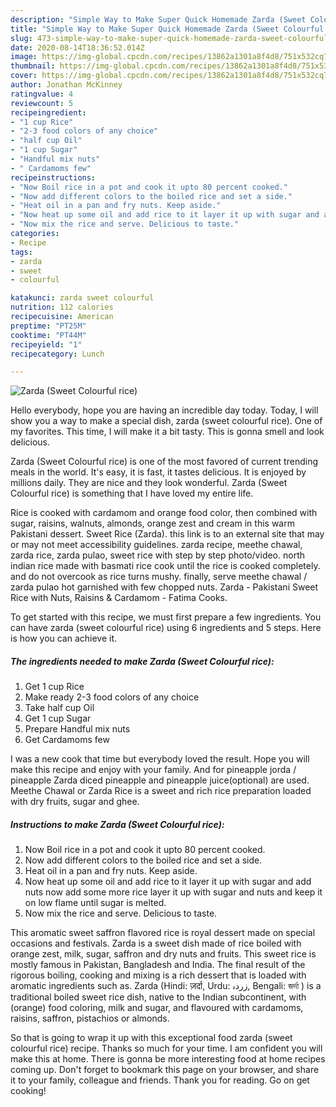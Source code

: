 ```yaml
---
description: "Simple Way to Make Super Quick Homemade Zarda (Sweet Colourful rice)"
title: "Simple Way to Make Super Quick Homemade Zarda (Sweet Colourful rice)"
slug: 473-simple-way-to-make-super-quick-homemade-zarda-sweet-colourful-rice
date: 2020-08-14T18:36:52.014Z
image: https://img-global.cpcdn.com/recipes/13862a1301a8f4d8/751x532cq70/zarda-sweet-colourful-rice-recipe-main-photo.jpg
thumbnail: https://img-global.cpcdn.com/recipes/13862a1301a8f4d8/751x532cq70/zarda-sweet-colourful-rice-recipe-main-photo.jpg
cover: https://img-global.cpcdn.com/recipes/13862a1301a8f4d8/751x532cq70/zarda-sweet-colourful-rice-recipe-main-photo.jpg
author: Jonathan McKinney
ratingvalue: 4
reviewcount: 5
recipeingredient:
- "1 cup Rice"
- "2-3 food colors of any choice"
- "half cup Oil"
- "1 cup Sugar"
- "Handful mix nuts"
- " Cardamoms few"
recipeinstructions:
- "Now Boil rice in a pot and cook it upto 80 percent cooked."
- "Now add different colors to the boiled rice and set a side."
- "Heat oil in a pan and fry nuts. Keep aside."
- "Now heat up some oil and add rice to it layer it up with sugar and add nuts now add some more rice layer it up with sugar and nuts and keep it on low flame until sugar is melted."
- "Now mix the rice and serve. Delicious to taste."
categories:
- Recipe
tags:
- zarda
- sweet
- colourful

katakunci: zarda sweet colourful 
nutrition: 112 calories
recipecuisine: American
preptime: "PT25M"
cooktime: "PT44M"
recipeyield: "1"
recipecategory: Lunch

---
```



![Zarda (Sweet Colourful rice)](https://img-global.cpcdn.com/recipes/13862a1301a8f4d8/751x532cq70/zarda-sweet-colourful-rice-recipe-main-photo.jpg)

Hello everybody, hope you are having an incredible day today. Today, I will show you a way to make a special dish, zarda (sweet colourful rice). One of my favorites. This time, I will make it a bit tasty. This is gonna smell and look delicious.

Zarda (Sweet Colourful rice) is one of the most favored of current trending meals in the world. It's easy, it is fast, it tastes delicious. It is enjoyed by millions daily. They are nice and they look wonderful. Zarda (Sweet Colourful rice) is something that I have loved my entire life.

Rice is cooked with cardamom and orange food color, then combined with sugar, raisins, walnuts, almonds, orange zest and cream in this warm Pakistani dessert. Sweet Rice (Zarda). this link is to an external site that may or may not meet accessibility guidelines. zarda recipe, meethe chawal, zarda rice, zarda pulao, sweet rice with step by step photo/video. north indian rice made with basmati rice cook until the rice is cooked completely. and do not overcook as rice turns mushy. finally, serve meethe chawal / zarda pulao hot garnished with few chopped nuts. Zarda - Pakistani Sweet Rice with Nuts, Raisins &amp; Cardamom - Fatima Cooks.


To get started with this recipe, we must first prepare a few ingredients. You can have zarda (sweet colourful rice) using 6 ingredients and 5 steps. Here is how you can achieve it.

<!--inarticleads1-->

##### The ingredients needed to make Zarda (Sweet Colourful rice):

1. Get 1 cup Rice
1. Make ready 2-3 food colors of any choice
1. Take half cup Oil
1. Get 1 cup Sugar
1. Prepare Handful mix nuts
1. Get  Cardamoms few


I was a new cook that time but everybody loved the result. Hope you will make this recipe and enjoy with your family. And for pineapple jorda / pineapple Zarda diced pineapple and pineapple juice(optional) are used. Meethe Chawal or Zarda Rice is a sweet and rich rice preparation loaded with dry fruits, sugar and ghee. 

<!--inarticleads2-->

##### Instructions to make Zarda (Sweet Colourful rice):

1. Now Boil rice in a pot and cook it upto 80 percent cooked.
1. Now add different colors to the boiled rice and set a side.
1. Heat oil in a pan and fry nuts. Keep aside.
1. Now heat up some oil and add rice to it layer it up with sugar and add nuts now add some more rice layer it up with sugar and nuts and keep it on low flame until sugar is melted.
1. Now mix the rice and serve. Delicious to taste.


This aromatic sweet saffron flavored rice is royal dessert made on special occasions and festivals. Zarda is a sweet dish made of rice boiled with orange zest, milk, sugar, saffron and dry nuts and fruits. This sweet rice is mostly famous in Pakistan, Bangladesh and India. The final result of the rigorous boiling, cooking and mixing is a rich dessert that is loaded with aromatic ingredients such as. Zarda (Hindi: ज़र्दा, Urdu: زردہ‎, Bengali: জর্দা ) is a traditional boiled sweet rice dish, native to the Indian subcontinent, with (orange) food coloring, milk and sugar, and flavoured with cardamoms, raisins, saffron, pistachios or almonds. 

So that is going to wrap it up with this exceptional food zarda (sweet colourful rice) recipe. Thanks so much for your time. I am confident you will make this at home. There is gonna be more interesting food at home recipes coming up. Don't forget to bookmark this page on your browser, and share it to your family, colleague and friends. Thank you for reading. Go on get cooking!

